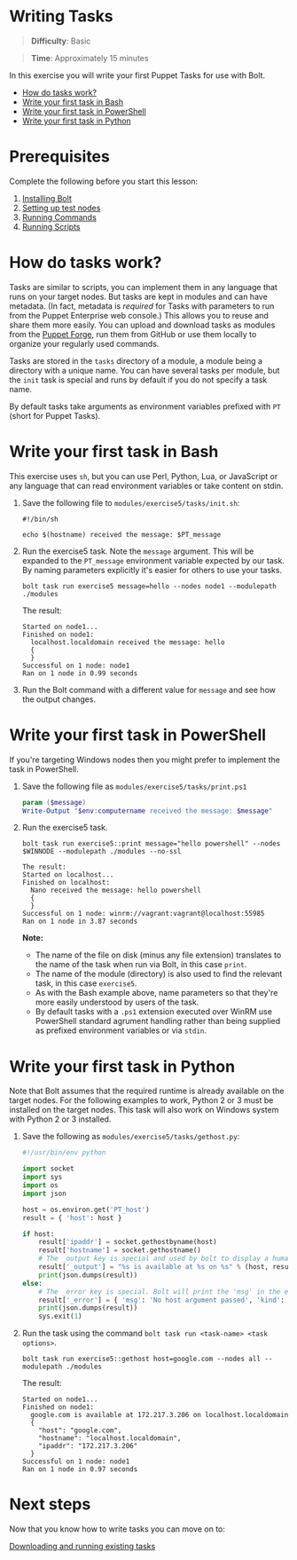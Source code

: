 # Writing Tasks

> **Difficulty**: Basic

> **Time**: Approximately 15 minutes

In this exercise you will write your first Puppet Tasks for use with Bolt. 

- [How do tasks work?](#how-do-tasks-work)
- [Write your first task in Bash](#write-your-first-task-in-bash)
- [Write your first task in PowerShell](#write-your-first-task-in-powershell)
- [Write your first task in Python](#write-your-first-task-in-python)

# Prerequisites
Complete the following before you start this lesson:

1. [Installing Bolt](../01-installing-bolt)
1. [Setting up test nodes](../02-acquiring-nodes)
1. [Running Commands](../03-running-commands)
1. [Running Scripts](../04-running-scripts)


# How do tasks work?

Tasks are similar to scripts, you can implement them in any language that runs on your target nodes. But tasks are kept in modules and can have metadata. (In fact, metadata is *required* for Tasks with parameters to run from the Puppet Enterprise web console.) This allows you to reuse and share them more easily. You can upload and download tasks as modules from the [Puppet Forge](https://forge.puppet.com/), run them from GitHub or use them locally to organize your regularly used commands.

Tasks are stored in the `tasks` directory of a module, a module being a directory with a unique name. You can have several tasks per module, but the `init` task is special and runs by default if you do not specify a task name.

By default tasks take arguments as environment variables prefixed with `PT` (short for Puppet Tasks). 

# Write your first task in Bash

This exercise uses `sh`, but you can use Perl, Python, Lua, or JavaScript or any language that can read environment variables or take content on stdin.

1. Save the following file to `modules/exercise5/tasks/init.sh`:

    ```
    #!/bin/sh
    
    echo $(hostname) received the message: $PT_message
    ```

2. Run the exercise5 task. Note the `message` argument. This will be expanded to the `PT_message` environment variable expected by our task. By naming parameters explicitly it's easier for others to use your tasks.

    ```
    bolt task run exercise5 message=hello --nodes node1 --modulepath ./modules
    ```
    The result:
    ```
    Started on node1...
    Finished on node1:
      localhost.localdomain received the message: hello
      {
      }
    Successful on 1 node: node1
    Ran on 1 node in 0.99 seconds
    ```

3. Run the Bolt command with a different value for `message` and see how the output changes.


# Write your first task in PowerShell

If you're targeting Windows nodes then you might prefer to implement the task in PowerShell. 

1. Save the following file as `modules/exercise5/tasks/print.ps1`

    ```powershell
    param ($message)
    Write-Output "$env:computername received the message: $message"
    ```

2. Run the exercise5 task. 

    ```
    bolt task run exercise5::print message="hello powershell" --nodes $WINNODE --modulepath ./modules --no-ssl
    ```
    ```
    The result:
    Started on localhost...
    Finished on localhost:
      Nano received the message: hello powershell
      {
      }
    Successful on 1 node: winrm://vagrant:vagrant@localhost:55985
    Ran on 1 node in 3.87 seconds
    ```

    **Note:**
    
    * The name of the file on disk (minus any file extension) translates to the name of the task when run via Bolt, in this case `print`.
    * The name of the module (directory) is also used to find the relevant task, in this case `exercise5`.
    * As with the Bash example above, name parameters so that they're more easily understood by users of the task.
    * By default tasks with a `.ps1` extension executed over WinRM use PowerShell standard agrument handling rather than being supplied as prefixed environment variables or via `stdin`. 

# Write your first task in Python

Note that Bolt assumes that the required runtime is already available on the target nodes. For the following examples to work, Python 2 or 3 must be installed on the target nodes. This task will also work on Windows system with Python 2 or 3 installed.

1. Save the following as `modules/exercise5/tasks/gethost.py`:

    ```python
    #!/usr/bin/env python
    
    import socket
    import sys
    import os
    import json
    
    host = os.environ.get('PT_host')
    result = { 'host': host }
    
    if host:
        result['ipaddr'] = socket.gethostbyname(host)
        result['hostname'] = socket.gethostname()
        # The _output key is special and used by bolt to display a human readable summary
        result['_output'] = "%s is available at %s on %s" % (host, result['ipaddr'], result['hostname'])
        print(json.dumps(result))
    else:
        # The _error key is special. Bolt will print the 'msg' in the error for the user.
        result['_error'] = { 'msg': 'No host argument passed', 'kind': 'exercise5/missing_parameter' }
        print(json.dumps(result))
        sys.exit(1)
    ```

2. Run the task using the command `bolt task run <task-name> <task options>`.

    ```
    bolt task run exercise5::gethost host=google.com --nodes all --modulepath ./modules
    ```
    The result:
    ```
    Started on node1...
    Finished on node1:
      google.com is available at 172.217.3.206 on localhost.localdomain
      {
        "host": "google.com",
        "hostname": "localhost.localdomain",
        "ipaddr": "172.217.3.206"
      }
    Successful on 1 node: node1
    Ran on 1 node in 0.97 seconds
    ```

# Next steps

Now that you know how to write tasks you can move on to:

[Downloading and running existing tasks](../06-downloading-and-running-existing-tasks)
